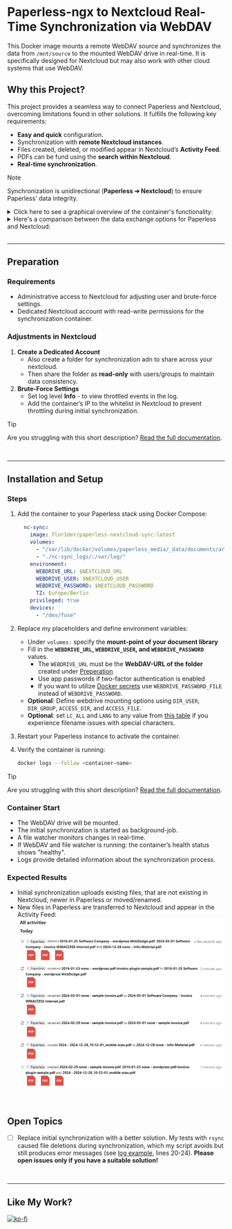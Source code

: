 # Paperless-ngx to Nextcloud Real-Time Synchronization via WebDAV

This Docker image mounts a remote WebDAV source and synchronizes the data from `/mnt/source` to the mounted WebDAV drive in real-time. It is specifically designed for Nextcloud but may also work with other cloud systems that use WebDAV.

## Why this Project?
This project provides a seamless way to connect Paperless and Nextcloud, overcoming limitations found in other solutions. It fulfills the following key requirements:

- **Easy and quick** configuration.
- Synchronization with **remote Nextcloud instances**.
- Files created, deleted, or modified appear in Nextcloud’s **Activity Feed**.
- PDFs can be fund using the **search within Nextcloud**.
- **Real-time synchronization**.

> [!NOTE]  
> Synchronization is unidirectional (**Paperless ➔ Nextcloud**) to ensure Paperless’ data integrity.

<details>
<summary>Click here to see a graphical overview of the container's functionality:</summary>

![](documentation/my-setup_diagram-1.drawio.svg)
</details>

<details>
<summary>Here's a comparison between the data exchange options for Paperless and Nextcloud:</summary>

|                                         | Nextcloud <br>Paperless App | Local Mount | SFTP or <br>SMB/CIFS ¹ | This Container  |
| --------------------------------------- | --------------------------- | ----------- | ---------------------- | --------------- |
| Easy SetUp                              | ✅                          | ✅          | ✅                     | ✅ ²            |
| Paperless Files available in Nextcloud  | ❌                          | ✅          | ✅                     | ✅              |
| Send files to Paperless consume (File input) | ✅ ³                   | ☑️ ⁴        | ☑️ ⁴                   | ❌ ³            |
| Services on another Host (same Network) | ✅                          | ❌          | ✅                     | ✅              |
| remote Services                         | ✅                          | ❌          | ☑️ ⁵                   | ✅              |
| Files available in the Nextcloud Search | ❌ ³                        | ❌          | ❌                     | ✅              |
| Recent Paperless-changes available in Nextcloud Activity App | ❌ ³   | ❌          | ❌                     | ✅              |
| Paperless Files backed up in Nextcloud ⁶ | ❌ ³                       | ❌          | ❌                     | ✅ ⁶            |
| Works with both: Docker and Bare-Metal  | ✅                          | ✅ ⁷        | ✅ ⁷                   | ✖️ ⁸            |

¹ Additional FTP or SMB/CIFS service required  
² see prerequisites  
³ Nextcloud Paperless App: Nextcloud → Paperless / this container: Paperless → Nextcloud  
⁴ a second external mount with writing permission required  
⁵ only SFTP (SMB/CIFS not recommended over the Internet!)  
⁶ this does NOT replace a regular backup including the Paperless Database   
⁷ for Docker: ensure correct mounting  
⁸ untested. Probably won't work OOTB and requires a more complex set-up  
</details>

<br>

---

## Preparation

### Requirements
- Administrative access to Nextcloud for adjusting user and brute-force settings.
- Dedicated Nextcloud account with read-write permissions for the synchronization container.

### Adjustments in Nextcloud
1. **Create a Dedicated Account**
   - Also create a folder for synchronization adn to share across your nextcloud.
   - Then share the folder as **read-only** with users/groups to maintain data consistency.
2. **Brute-Force Settings**
   - Set log level **Info** - to view throttled events in the log.
   - Add the container’s IP to the whitelist in Nextcloud to prevent throttling during initial synchronization.

> [!TIP]
> Are you struggling with this short description? <a href="https://github.com/Flo-R1der/paperless-nextcloud-sync/blob/main/documentation/README.md">Read the full documentation</a>.

<br>

---

## Installation and Setup

### Steps

1. Add the container to your Paperless stack using Docker Compose:
   ```yaml
     nc-sync:
       image: flor1der/paperless-nextcloud-sync:latest
       volumes:
         - "/var/lib/docker/volumes/paperless_media/_data/documents/archive:/mnt/source:ro"
         - "./nc-sync_logs/:/var/log/"
       environment:
         WEBDRIVE_URL: $NEXTCLOUD_URL
         WEBDRIVE_USER: $NEXTCLOUD_USER
         WEBDRIVE_PASSWORD: $NEXTCLOUD_PASSWORD
         TZ: Europe/Berlin
       privileged: true
       devices:
         - "/dev/fuse"
   ```

2. Replace my placeholders and define environment variables:
   - Under `volumes:` specify the **mount-point of your document library**
   - Fill in the **`WEBDRIVE_URL`, `WEBDRIVE_USER`, and `WEBDRIVE_PASSWORD`** values.
	   - The `WEBDRIVE_URL` must be the **WebDAV-URL of the folder** created under [Preperation](#preparation)
      - Use app passwords if two-factor authentication is enabled 
	   - If you want to utilize [Docker secrets](https://docs.docker.com/compose/how-tos/use-secrets/) use `WEBDRIVE_PASSWORD_FILE` instead of `WEBDRIVE_PASSWORD`.
   - **Optional**: Define webdrive mounting options using `DIR_USER`, `DIR_GROUP`, `ACCESS_DIR`, and `ACCESS_FILE`.
   - **Optional**: set `LC_ALL` and `LANG` to any value from [this table](https://docs.oracle.com/cd/E23824_01/html/E26033/glset.html#glscx) if you experience filename issues with special characters.

3. Restart your Paperless instance to activate the container.

4. Verify the container is running:
   ```bash
   docker logs --follow <container-name>
   ```

> [!TIP]
> Are you struggling with this short description? <a href="https://github.com/Flo-R1der/paperless-nextcloud-sync/blob/main/documentation/README.md">Read the full documentation</a>.

### Container Start
- The WebDAV drive will be mounted.
- The initial synchronization is started as background-job.
- A file watcher monitors changes in real-time.
- If WebDAV and file watcher is running: the container’s health status shows "healthy".
- Logs provide detailed information about the synchronization process.


### Expected Results
- Initial synchronization uploads existing files, that are not existing in Nextcloud, newer in Paperless or moved/renamed.
- New files in Paperless are transferred to Nextcloud and appear in the Activity Feed:  
![Nextcloud's Activity Feed](documentation/nextcloud-activity_example.png)

<br>

## Open Topics
- [ ] Replace initial synchronization with a better solution. My tests with `rsync` caused file deletions during synchronization, which my script avoids but still produces error messages (see [log example](documentation/container-logs_example.txt), lines 20-24). **Please open issues only if you have a suitable solution!**

<br>

---

## Like My Work?
[![ko-fi](https://ko-fi.com/img/githubbutton_sm.svg)](https://ko-fi.com/I3I4160K4Y)
